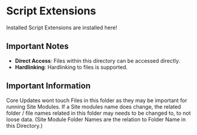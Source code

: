 # Script Extensions

Installed Script Extensions are installed here!

## Important Notes

- **Direct Access**: Files within this directory can be accessed directly.
- **Hardlinking**: Hardlinking to files is supported.

## Important Information
Core Updates wont touch Files in this folder as they may be important for running Site Modules. If a Site modules name does change, the related folder / file names related in this folder may needs to be changed to, to not loose data. (Site Module Folder Names are the relation to Folder Name in this Directory.)

